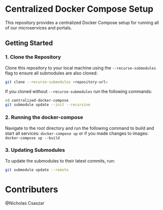 # Centralized Docker Compose Setup

This repository provides a centralized Docker Compose setup for running all of our microservices and portals.


## Getting Started
### 1. Clone the Repository

Clone this repository to your local machine using the `--recurse-submodules` flag to ensure all submodules are also cloned:

```bash
git clone --recurse-submodules <repository-url>
````

If you cloned without `--recurse-submodules` run the following commands:
```bash
cd centralized-docker-compose
git submodule update --init --recursive
```


### 2. Running the docker-compose
Navigate to the root directory and run the following command to
build and start all services:
```docker-compose up```
or if you made changes to images:
```docker-compose up --build```

### 3. Updating Submodules

To update the submodules to their latest commits, run:
```bash
git submodule update --remote
```


# Contributers
@Nicholas Csaszar